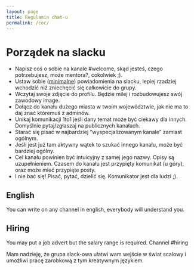 ```yaml
---
layout: page
title: Regulamin chat-u
permalink: /coc/
---
```


# Porządek na slacku

* Napisz coś o sobie na kanale #welcome, skąd jesteś, czego potrzebujesz, może mentora?, cokolwiek ;).
* Ustaw sobie ([minimalne](https://blog.ww86.eu/apps/2018/08/03/low-distraction-slack.html)) powiadomienia na slacku, lepiej rzadziej wchodzić niż zniechęcić się całkowicie do grupy.
* Wczytaj swoje zdjęcie do profilu. Będzie milej i rozbudowujesz swój zawodowy image.
* Dołącz do kanału dużego miasta w twoim województwie, jak nie ma to daj znać któremuś z adminów.
* Unikaj komunikacji 1to1 jeśli dany temat może być ciekawy dla innych. Domyślnie pytaj/zgłaszaj na publicznych kanałach.
* Starać się pisać w najbardziej “wyspecjalizowanym kanale” zamiast ogólnym.
* Jeśli jest już tam aktywny wątek to szukać innego kanału, może być bardziej ogólny.
* Cel kanału powinien być intuicyjny z samej jego nazwy. Opisy są uzupełnieniem. Czasem do kanału jest przypięty komunikat (u góry), oraz może mieć przypięte posty.
* I nie bać się! Pisać, pytać, dzielić się. Komunikator jest dla ludzi ;).

## English
You can write on any channel in english, everybody will understand you.
## Hiring
You may put a job advert but the salary range is required. Channel #hiring


Mam nadzieję, że grupa slack-owa ułatwi wam wejście w świat scalowy i umożliwi pracę zarobkową z tym kreatywnym językiem.
